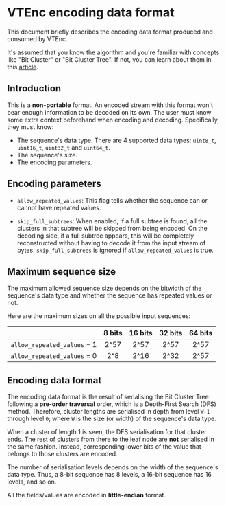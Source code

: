# VTEnc encoding data format

This document briefly describes the encoding data format produced and consumed by VTEnc.

It's assumed that you know the algorithm and you're familiar with concepts like "Bit Cluster" or "Bit Cluster Tree". If not, you can learn about them in this [article](https://vteromero.github.io/2019/07/28/vtenc.html).

## Introduction

This is a **non-portable** format. An encoded stream with this format won't bear enough information to be decoded on its own. The user must know some extra context beforehand when encoding and decoding. Specifically, they must know:
* The sequence's data type. There are 4 supported data types: `uint8_t`, `uint16_t`, `uint32_t` and `uint64_t`.
* The sequence's size.
* The encoding parameters.

## Encoding parameters

* `allow_repeated_values`: This flag tells whether the sequence can or cannot have repeated values.

* `skip_full_subtrees`: When enabled, if a full subtree is found, all the clusters in that subtree will be skipped from being encoded. On the decoding side, if a full subtree appears, this will be completely reconstructed without having to decode it from the input stream of bytes. `skip_full_subtrees` is ignored if `allow_repeated_values` is true.

## Maximum sequence size

The maximum allowed sequence size depends on the bitwidth of the sequence's data type and whether the sequence has repeated values or not.

Here are the maximum sizes on all the possible input sequences:

|                           |8 bits|16 bits|32 bits|64 bits|
|:-------------------------:|:----:|:-----:|:-----:|:-----:|
|`allow_repeated_values` = 1| 2^57 |  2^57 |  2^57 |  2^57 |
|`allow_repeated_values` = 0|  2^8 |  2^16 |  2^32 |  2^57 |

## Encoding data format

The encoding data format is the result of serialising the Bit Cluster Tree following a **pre-order traversal** order, which is a Depth-First Search (DFS) method. Therefore, cluster lengths are serialised in depth from level `W-1` through level `0`; where `W` is the size (or width) of the sequence's data type.

When a cluster of length 1 is seen, the DFS serialisation for that cluster ends. The rest of clusters from there to the leaf node are **not** serialised in the same fashion. Instead, corresponding lower bits of the value that belongs to those clusters are encoded.

The number of serialisation levels depends on the width of the sequence's data type. Thus, a 8-bit sequence has 8 levels, a 16-bit sequence has 16 levels, and so on.

All the fields/values are encoded in **little-endian** format.
